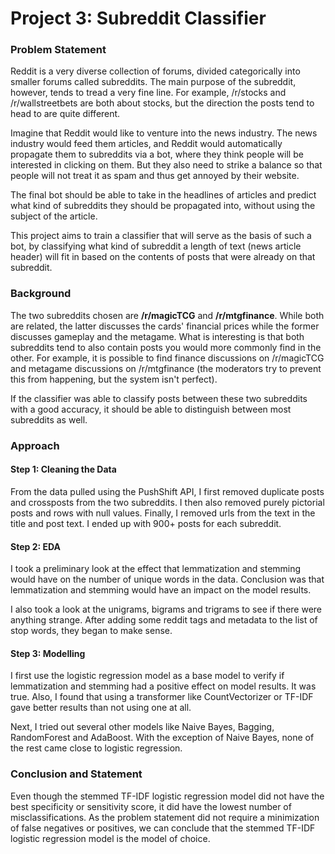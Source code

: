 # Project 3: Subreddit Classifier

### Problem Statement

Reddit is a very diverse collection of forums, divided categorically into smaller forums called subreddits. The main purpose of the subreddit, however, tends to tread a very fine line. For example, /r/stocks and /r/wallstreetbets are both about stocks, but the direction the posts tend to head to are quite different.

Imagine that Reddit would like to venture into the news industry. The news industry would feed them articles, and Reddit would automatically propagate them to subreddits via a bot, where they think people will be interested in clicking on them. But they also need to strike a balance so that people will not treat it as spam and thus get annoyed by their website. 

The final bot should be able to take in the headlines of articles and predict what kind of subreddits they should be propagated into, without using the subject of the article.

This project aims to train a classifier that will serve as the basis of such a bot, by classifying what kind of subreddit a length of text (news article header) will fit in based on the contents of posts that were already on that subreddit.


### Background

The two subreddits chosen are **/r/magicTCG** and **/r/mtgfinance**. While both are related, the latter discusses the cards' financial prices while the former discusses gameplay and the metagame. What is interesting is that both subreddits tend to also contain posts you would more commonly find in the other. For example, it is possible to find finance discussions on /r/magicTCG and metagame discussions on /r/mtgfinance (the moderators try to prevent this from happening, but the system isn't perfect). 

If the classifier was able to classify posts between these two subreddits with a good accuracy, it should be able to distinguish between most subreddits as well.


### Approach

#### Step 1: Cleaning the Data

From the data pulled using the PushShift API, I first removed duplicate posts and crossposts from the two subreddits. I then also removed purely pictorial posts and rows with null values. Finally, I removed urls from the text in the title and post text. I ended up with 900+ posts for each subreddit.


#### Step 2: EDA

I took a preliminary look at the effect that lemmatization and stemming would have on the number of unique words in the data. Conclusion was that lemmatization and stemming would have an impact on the model results.

I also took a look at the unigrams, bigrams and trigrams to see if there were anything strange. After adding some reddit tags and metadata to the list of stop words, they began to make sense.


#### Step 3: Modelling

I first use the logistic regression model as a base model to verify if lemmatization and stemming had a positive effect on model results. It was true. Also, I found that using a transformer like CountVectorizer or TF-IDF gave better results than not using one at all.

Next, I tried out several other models like Naive Bayes, Bagging, RandomForest and AdaBoost. With the exception of Naive Bayes, none of the rest came close to logistic regression.


### Conclusion and Statement


Even though the stemmed TF-IDF logistic regression model did not have the best specificity or sensitivity score, it did have the lowest number of misclassifications. As the problem statement did not require a minimization of false negatives or positives, we can conclude that the stemmed TF-IDF logistic regression model is the model of choice.
